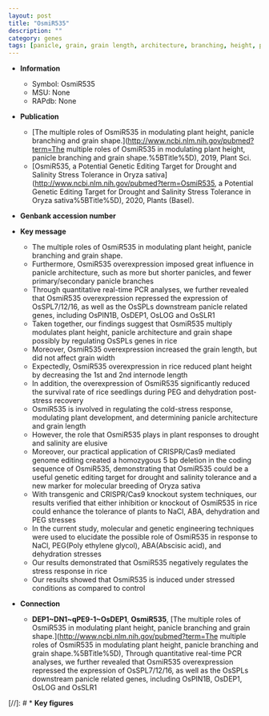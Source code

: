 ```yaml
---
layout: post
title: "OsmiR535"
description: ""
category: genes
tags: [panicle, grain, grain length, architecture, branching, height, plant height, internode length, panicle architecture, grain width, seedlings, plant development, drought, salinity, tolerance, ethylene, stress, breeding, abscisic acid, stress response, ER stress]
---
```


* **Information**  
    + Symbol: OsmiR535  
    + MSU: None  
    + RAPdb: None  

* **Publication**  
    + [The multiple roles of OsmiR535 in modulating plant height, panicle branching and grain shape.](http://www.ncbi.nlm.nih.gov/pubmed?term=The multiple roles of OsmiR535 in modulating plant height, panicle branching and grain shape.%5BTitle%5D), 2019, Plant Sci.
    + [OsmiR535, a Potential Genetic Editing Target for Drought and Salinity Stress Tolerance in Oryza sativa](http://www.ncbi.nlm.nih.gov/pubmed?term=OsmiR535, a Potential Genetic Editing Target for Drought and Salinity Stress Tolerance in Oryza sativa%5BTitle%5D), 2020, Plants (Basel).

* **Genbank accession number**  

* **Key message**  
    + The multiple roles of OsmiR535 in modulating plant height, panicle branching and grain shape.
    + Furthermore, OsmiR535 overexpression imposed great influence in panicle architecture, such as more but shorter panicles, and fewer primary/secondary panicle branches
    + Through quantitative real-time PCR analyses, we further revealed that OsmiR535 overexpression repressed the expression of OsSPL7/12/16, as well as the OsSPLs downstream panicle related genes, including OsPIN1B, OsDEP1, OsLOG and OsSLR1
    + Taken together, our findings suggest that OsmiR535 multiply modulates plant height, panicle architecture and grain shape possibly by regulating OsSPLs genes in rice
    + Moreover, OsmiR535 overexpression increased the grain length, but did not affect grain width
    + Expectedly, OsmiR535 overexpression in rice reduced plant height by decreasing the 1st and 2nd internode length
    + In addition, the overexpression of OsmiR535 significantly reduced the survival rate of rice seedlings during PEG and dehydration post-stress recovery
    + OsmiR535 is involved in regulating the cold-stress response, modulating plant development, and determining panicle architecture and grain length
    + However, the role that OsmiR535 plays in plant responses to drought and salinity are elusive
    + Moreover, our practical application of CRISPR/Cas9 mediated genome editing created a homozygous 5 bp deletion in the coding sequence of OsmiR535, demonstrating that OsmiR535 could be a useful genetic editing target for drought and salinity tolerance and a new marker for molecular breeding of Oryza sativa
    + With transgenic and CRISPR/Cas9 knockout system techniques, our results verified that either inhibition or knockout of OsmiR535 in rice could enhance the tolerance of plants to NaCl, ABA, dehydration and PEG stresses
    + In the current study, molecular and genetic engineering techniques were used to elucidate the possible role of OsmiR535 in response to NaCl, PEG(Poly ethylene glycol), ABA(Abscisic acid), and dehydration stresses
    + Our results demonstrated that OsmiR535 negatively regulates the stress response in rice
    + Our results showed that OsmiR535 is induced under stressed conditions as compared to control

* **Connection**  
    + __DEP1~DN1~qPE9-1~OsDEP1__, __OsmiR535__, [The multiple roles of OsmiR535 in modulating plant height, panicle branching and grain shape.](http://www.ncbi.nlm.nih.gov/pubmed?term=The multiple roles of OsmiR535 in modulating plant height, panicle branching and grain shape.%5BTitle%5D),  Through quantitative real-time PCR analyses, we further revealed that OsmiR535 overexpression repressed the expression of OsSPL7/12/16, as well as the OsSPLs downstream panicle related genes, including OsPIN1B, OsDEP1, OsLOG and OsSLR1

[//]: # * **Key figures**  



